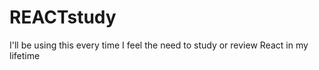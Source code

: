 # REACTstudy

I'll be using this every time I feel the need to study or review React in my lifetime
